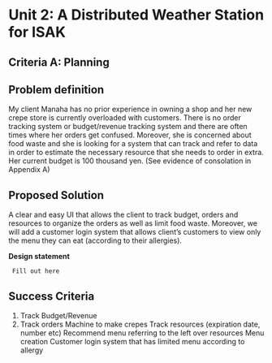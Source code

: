 # Unit 2: A Distributed Weather Station for ISAK

## Criteria A: Planning

## Problem definition
My client Manaha has no prior experience in owning a shop and her new crepe store is currently overloaded with customers. There is no order tracking system or budget/revenue tracking system and there are often times where her orders get confused. Moreover, she is concerned about food waste and she is looking for a system that can track and refer to data in order to estimate the necessary resource that she needs to order in extra. Her current budget is 100 thousand yen. (See evidence of consolation in Appendix A)

## Proposed Solution
A clear and easy UI that allows the client to track budget, orders and resources to organize the orders as well as limit food waste. Moreover, we will add a customer login system that allows client’s customers to view only the menu they can eat (according to their allergies).

**Design statement**

``` Fill out here```

## Success Criteria

[^1]: Track Budget/Revenue
[^2]: 
[^3]:“How to Connect dht11 Sensor with Arduino Uno.” Arduino Project Hub, https://create.arduino.cc/projecthub/pibots555/how-to-connect-dht11-sensor-with-arduino-uno-f4d239.  
[^4]:Team, The Arduino. “What Is Arduino?: Arduino Documentation.” Arduino Documentation | Arduino Documentation, https://docs.arduino.cc/learn/starting-guide/whats-arduino.  
[^5]:Tino. “Tino/PyFirmata: Python Interface for the Firmata (Http://Firmata.org/) Protocol. It Is Compliant with Firmata 2.1. Any Help with Updating to 2.2 Is Welcome. the Capability Query Is Implemented, but the Pin State Query Feature Not Yet.” GitHub, https://github.com/tino/pyFirmata. 
[^6]:Python Geeks. “Advantages of Python: Disadvantages of Python.” Python Geeks, 26 June 2021, https://pythongeeks.org/advantages-disadvantages-of-python/. 
[^7]: Real Python. “Python vs C++: Selecting the Right Tool for the Job.” Real Python, Real Python, 19 June 2021, https://realpython.com/python-vs-cpp/#memory-management. 

1. Track Budget/Revenue
2. Track orders
Machine to make crepes
Track resources (expiration date, number etc)
Recommend menu referring to the left over resources
Menu creation
Customer login system that has limited menu according to allergy
